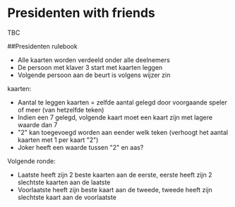 # Presidenten with friends

TBC

##Presidenten rulebook

* Alle kaarten worden verdeeld onder alle deelnemers
* De persoon met klaver 3 start met kaarten leggen
* Volgende persoon aan de beurt is volgens wijzer zin

kaarten:
  * Aantal te leggen kaarten = zelfde aantal gelegd door voorgaande speler of meer (van hetzelfde teken)
  * Indien een 7 gelegd, volgende kaart moet een kaart zijn met lagere waarde dan 7
  * "2" kan toegevoegd worden aan eender welk teken (verhoogt het aantal kaarten met 1 per kaart "2")
  * Joker heeft een waarde tussen "2" en aas?

Volgende ronde:
  * Laatste heeft zijn 2 beste kaarten aan de eerste, eerste heeft zijn 2 slechtste kaarten aan de laatste
  * Voorlaatste heeft zijn beste kaart aan de tweede, tweede heeft zijn slechtste kaart aan de voorlaatste
